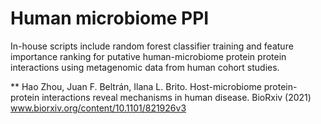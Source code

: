 # Human microbiome PPI

In-house scripts include random forest classifier training and feature importance ranking for putative human-microbiome protein protein interactions using metagenomic data from human cohort studies.

** Hao Zhou, Juan F. Beltrán, Ilana L. Brito. Host-microbiome protein-protein interactions reveal mechanisms in human disease. BioRxiv (2021) www.biorxiv.org/content/10.1101/821926v3
